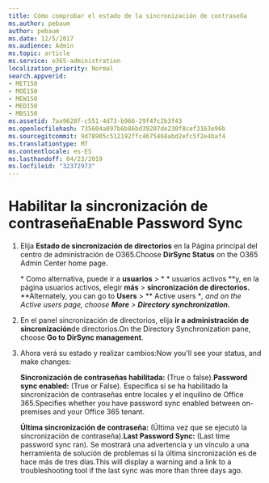 ```yaml
---
title: Cómo comprobar el estado de la sincronización de contraseña
ms.author: pebaum
author: pebaum
ms.date: 12/5/2017
ms.audience: Admin
ms.topic: article
ms.service: o365-administration
localization_priority: Normal
search.appverid:
- MET150
- MOE150
- MEW150
- MED150
- MBS150
ms.assetid: 7aa9628f-c551-4d73-b966-29f47c2b3f43
ms.openlocfilehash: 735604a097b6b86bd39207de230f8cef3163e96b
ms.sourcegitcommit: 9d78905c512192ffc4675468abd2efc5f2e4baf4
ms.translationtype: MT
ms.contentlocale: es-ES
ms.lasthandoff: 04/23/2019
ms.locfileid: "32372973"
---
```

# <a name="enable-password-sync"></a><span data-ttu-id="c0d73-102">Habilitar la sincronización de contraseña</span><span class="sxs-lookup"><span data-stu-id="c0d73-102">Enable Password Sync</span></span>

1.  <span data-ttu-id="c0d73-103">Elija **Estado de sincronización de directorios** en la Página principal del centro de administración de O365.</span><span class="sxs-lookup"><span data-stu-id="c0d73-103">Choose **DirSync Status** on the O365 Admin Center home page.</span></span> 
    
     <span data-ttu-id="c0d73-104">\* Como alternativa, puede ir a **usuarios** \> \* \* usuarios activos \*\*y, en la página usuarios activos, elegir **más** \> **sincronización de directorios.** \*</span><span class="sxs-lookup"><span data-stu-id="c0d73-104">\*Alternately, you can go to **Users** \> \*\* Active users \**, and on the Active users page, choose **More** \> **Directory synchronization.***</span></span> 
    
2. <span data-ttu-id="c0d73-105">En el panel sincronización de directorios, elija **ir a administración de sincronización**de directorios.</span><span class="sxs-lookup"><span data-stu-id="c0d73-105">On the Directory Synchronization pane, choose **Go to DirSync management**.</span></span> 
    
3. <span data-ttu-id="c0d73-106">Ahora verá su estado y realizar cambios:</span><span class="sxs-lookup"><span data-stu-id="c0d73-106">Now you'll see your status, and make changes:</span></span>
    
    <span data-ttu-id="c0d73-107">**Sincronización de contraseñas habilitada:** (True o false).</span><span class="sxs-lookup"><span data-stu-id="c0d73-107">**Password sync enabled:** (True or False).</span></span> <span data-ttu-id="c0d73-108">Especifica si se ha habilitado la sincronización de contraseñas entre locales y el inquilino de Office 365.</span><span class="sxs-lookup"><span data-stu-id="c0d73-108">Specifies whether you have password sync enabled between on-premises and your Office 365 tenant.</span></span> 
    
    <span data-ttu-id="c0d73-109">**Última sincronización de contraseña:** (Última vez que se ejecutó la sincronización de contraseña).</span><span class="sxs-lookup"><span data-stu-id="c0d73-109">**Last Password Sync:** (Last time password sync ran).</span></span> <span data-ttu-id="c0d73-110">Se mostrará una advertencia y un vínculo a una herramienta de solución de problemas si la última sincronización es de hace más de tres días.</span><span class="sxs-lookup"><span data-stu-id="c0d73-110">This will display a warning and a link to a troubleshooting tool if the last sync was more than three days ago.</span></span> 
    

